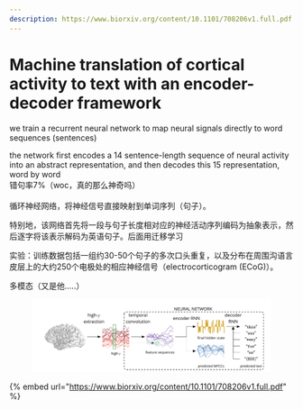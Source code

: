 ```yaml
---
description: https://www.biorxiv.org/content/10.1101/708206v1.full.pdf
---
```


# Machine translation of cortical activity to text with an encoder-decoder framework

we train a recurrent neural network to map neural  signals directly to word sequences (sentences)

the network first encodes a 14 sentence-length sequence of neural activity into an abstract representation, and then decodes this 15 representation, word by word\
错句率7%（woc，真的那么神奇吗）\
\
循环神经网络，将神经信号直接映射到单词序列（句子）。

特别地，该网络首先将一段与句子长度相对应的神经活动序列编码为抽象表示，然后逐字将该表示解码为英语句子。后面用迁移学习



实验：训练数据包括一组约30-50个句子的多次口头重复，以及分布在周围沟语言皮层上的大约250个电极处的相应神经信号（electrocorticogram (ECoG)）。

多模态（又是他.....）



<figure><img src="../.gitbook/assets/image (2).png" alt=""><figcaption></figcaption></figure>

{% embed url="https://www.biorxiv.org/content/10.1101/708206v1.full.pdf" %}
